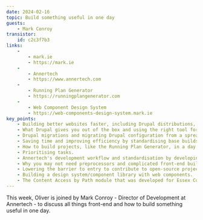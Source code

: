 ```yaml
---
date: 2024-02-16
topic: Build something useful in one day
guests:
    - Mark Conroy
transistor:
    id: c2c3f7b3
links:
    -
        - mark.ie
        - https://mark.ie
    -
        - Annertech
        - https://www.annertech.com
    -
        - Running Plan Generator
        - https://runningplangenerator.com
    -
        - Web Component Design System
        - https://web-components-design-system.mark.ie
key_points:
    - Building better websites faster, including Drupal distributions, such as LocalGov.
    - What Drupal gives you out of the box and using the right tool for the job.
    - Drupal migrations and migrating Drupal configuration from a spreadsheet.
    - Saving time and improving efficiency by standardising base builds with Docksal and Composer.
    - How to build projects, like the Running Plan Generator, in a day and training for 10Ks and marathons.
    - Prioritising tasks.
    - Annertech's development workflow and standardisation by developing on remote servers.
    - Why you may not need preprocessors and complicated front-end build tools, and reducing complexity using vanilla CSS, JavaScript and web components.
    - Lowering the barrier to entry to contribute to open-source projects.
    - Building a design system/component library with web components.
    - The Content Access by Path module that was developed for Essex County Council.
---
```


This week, Oliver is joined by Mark Conroy - Director of Development at Annertech - to discuss all things front-end and how to build something useful in one day.
